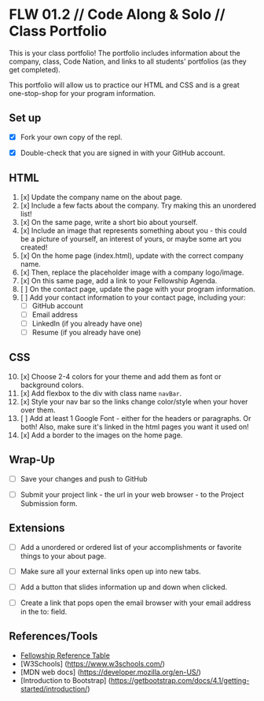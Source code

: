# FLW 01.2 // Code Along & Solo // Class Portfolio

<p>This is your class portfolio! The portfolio includes information about the company, class, Code Nation, and links to all students' portfolios (as they get completed).</p>
<p>This portfolio will allow us to practice our HTML and CSS and is a great one-stop-shop for your program information.</p>


## Set up

- [x] Fork your own copy of the repl.
- [x] Double-check that you are signed in with your GitHub account.


## HTML

1. [x] Update the company name on the about page.
2. [x] Include a few facts about the company. Try making this an unordered list!
3. [x] On the same page, write a short bio about yourself.
4. [x] Include an image that represents something about you - this could be a picture of yourself, an interest of yours, or maybe some art you created!
5. [x] On the home page (index.html), update with the correct company name.
6. [x] Then, replace the placeholder image with a company logo/image.
7. [x] On this same page, add a link to your Fellowship Agenda.
8. [ ] On the contact page, update the page with your program information.
9. [ ] Add your contact information to your contact page, including your:
    - [ ] GitHub account
    - [ ] Email address
    - [ ] LinkedIn (if you already have one)
    - [ ] Resume (if you already have one)

## CSS

10. [x] Choose 2-4 colors for your theme and add them as font or background colors.
11. [x] Add flexbox to the div with class name `navBar`.
12. [x] Style your nav bar so the links change color/style when your hover over them.
13. [ ] Add at least 1 Google Font - either for the headers or paragraphs. Or both! Also, make sure it's linked in the html pages you want it used on!
14. [x] Add a border to the images on the home page.

## Wrap-Up

- [ ] Save your changes and push to GitHub
- [ ] Submit your project link - the url in your web browser - to the Project Submission form.



## Extensions

- [ ] Add a unordered or ordered list of your accomplishments or favorite things to your about page.
- [ ] Make sure all your external links open up into new tabs.
- [ ] Add a button that slides information up and down when clicked.
- [ ] Create a link that pops open the email browser with your email address in the to: field.


## References/Tools

* [Fellowship Reference Table](https://docs.google.com/document/d/1qrY2OC-6S04oOXZlYmXja7lmKBmdApR-HXJkhfd67e8/edit)
* [W3Schools] (https://www.w3schools.com/)
* [MDN web docs] (https://developer.mozilla.org/en-US/)
* [Introduction to Bootstrap] (https://getbootstrap.com/docs/4.1/getting-started/introduction/)
